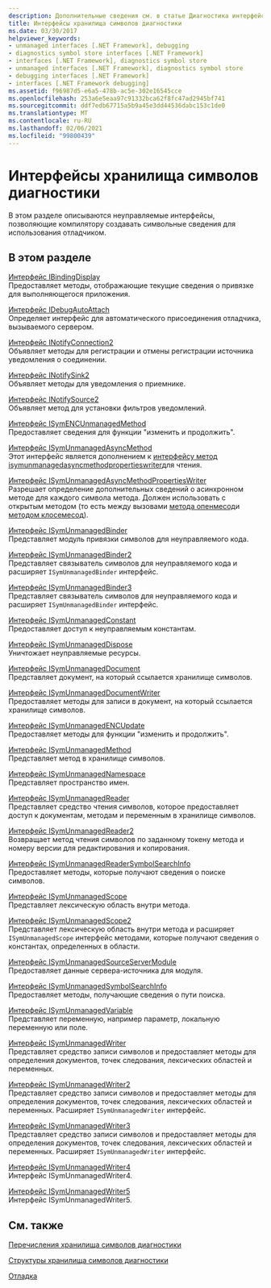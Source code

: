 ```yaml
---
description: Дополнительные сведения см. в статье Диагностика интерфейсов хранилища символов
title: Интерфейсы хранилища символов диагностики
ms.date: 03/30/2017
helpviewer_keywords:
- unmanaged interfaces [.NET Framework], debugging
- diagnostics symbol store interfaces [.NET Framework]
- interfaces [.NET Framework], diagnostics symbol store
- unmanaged interfaces [.NET Framework], diagnostics symbol store
- debugging interfaces [.NET Framework]
- interfaces [.NET Framework debugging]
ms.assetid: f96987d5-e6a5-478b-ac5e-302e16545cce
ms.openlocfilehash: 253a6e5eaa97c91332bca62f8fc47ad2945bf741
ms.sourcegitcommit: ddf7edb67715a5b9a45e3dd44536dabc153c1de0
ms.translationtype: MT
ms.contentlocale: ru-RU
ms.lasthandoff: 02/06/2021
ms.locfileid: "99800439"
---
```

# <a name="diagnostics-symbol-store-interfaces"></a>Интерфейсы хранилища символов диагностики

В этом разделе описываются неуправляемые интерфейсы, позволяющие компилятору создавать символьные сведения для использования отладчиком.  
  
## <a name="in-this-section"></a>В этом разделе  

 [Интерфейс IBindingDisplay](ibindingdisplay-interface.md)  
 Предоставляет методы, отображающие текущие сведения о привязке для выполняющегося приложения.  
  
 [Интерфейс IDebugAutoAttach](idebugautoattach-interface.md)  
 Определяет интерфейс для автоматического присоединения отладчика, вызываемого сервером.  
  
 [Интерфейс INotifyConnection2](inotifyconnection2-interface.md)  
 Объявляет методы для регистрации и отмены регистрации источника уведомления о соединении.  
  
 [Интерфейс INotifySink2](inotifysink2-interface.md)  
 Объявляет методы для уведомления о приемнике.  
  
 [Интерфейс INotifySource2](inotifysource2-interface.md)  
 Объявляет метод для установки фильтров уведомлений.  
  
 [Интерфейс ISymENCUnmanagedMethod](isymencunmanagedmethod-interface.md)  
 Предоставляет сведения для функции "изменить и продолжить".  
  
 [Интерфейс ISymUnmanagedAsyncMethod](isymunmanagedasyncmethod-interface.md)  
 Этот интерфейс является дополнением к [интерфейсу метод isymunmanagedasyncmethodpropertieswriter](isymunmanagedasyncmethodpropertieswriter-interface.md)для чтения.  
  
 [Интерфейс ISymUnmanagedAsyncMethodPropertiesWriter](isymunmanagedasyncmethodpropertieswriter-interface.md)  
 Разрешает определение дополнительных сведений о асинхронном методе для каждого символа метода. Должен использовать с открытым методом (то есть между вызовами [метода опенмесод](isymunmanagedwriter-openmethod-method.md)и [методом клосемесод](isymunmanagedwriter-closemethod-method.md)).  
  
 [Интерфейс ISymUnmanagedBinder](isymunmanagedbinder-interface.md)  
 Представляет модуль привязки символов для неуправляемого кода.  
  
 [Интерфейс ISymUnmanagedBinder2](isymunmanagedbinder2-interface.md)  
 Представляет связыватель символов для неуправляемого кода и расширяет `ISymUnmanagedBinder` интерфейс.  
  
 [Интерфейс ISymUnmanagedBinder3](isymunmanagedbinder3-interface.md)  
 Представляет связыватель символов для неуправляемого кода и расширяет `ISymUnmanagedBinder` интерфейс.  
  
 [Интерфейс ISymUnmanagedConstant](isymunmanagedconstant-interface.md)  
 Предоставляет доступ к неуправляемым константам.  
  
 [Интерфейс ISymUnmanagedDispose](isymunmanageddispose-interface.md)  
 Уничтожает неуправляемые ресурсы.  
  
 [Интерфейс ISymUnmanagedDocument](isymunmanageddocument-interface.md)  
 Представляет документ, на который ссылается хранилище символов.  
  
 [Интерфейс ISymUnmanagedDocumentWriter](isymunmanageddocumentwriter-interface.md)  
 Предоставляет методы для записи в документ, на который ссылается хранилище символов.  
  
 [Интерфейс ISymUnmanagedENCUpdate](isymunmanagedencupdate-interface.md)  
 Предоставляет методы для функции "изменить и продолжить".  
  
 [Интерфейс ISymUnmanagedMethod](isymunmanagedmethod-interface.md)  
 Представляет метод в хранилище символов.  
  
 [Интерфейс ISymUnmanagedNamespace](isymunmanagednamespace-interface.md)  
 Представляет пространство имен.  
  
 [Интерфейс ISymUnmanagedReader](isymunmanagedreader-interface.md)  
 Представляет средство чтения символов, которое предоставляет доступ к документам, методам и переменным в хранилище символов.  
  
 [Интерфейс ISymUnmanagedReader2](isymunmanagedreader2-interface.md)  
 Возвращает метод чтения символов по заданному токену метода и номеру версии для редактирования и копирования.  
  
 [Интерфейс ISymUnmanagedReaderSymbolSearchInfo](isymunmanagedreadersymbolsearchinfo-interface.md)  
 Предоставляет методы, которые получают сведения о поиске символов.  
  
 [Интерфейс ISymUnmanagedScope](isymunmanagedscope-interface.md)  
 Представляет лексическую область внутри метода.  
  
 [Интерфейс ISymUnmanagedScope2](isymunmanagedscope2-interface.md)  
 Представляет лексическую область внутри метода и расширяет `ISymUnmanagedScope` интерфейс методами, которые получают сведения о константах, определенных в области.  
  
 [Интерфейс ISymUnmanagedSourceServerModule](isymunmanagedsourceservermodule-interface.md)  
 Предоставляет данные сервера-источника для модуля.  
  
 [Интерфейс ISymUnmanagedSymbolSearchInfo](isymunmanagedsymbolsearchinfo-interface.md)  
 Предоставляет методы, получающие сведения о пути поиска.  
  
 [Интерфейс ISymUnmanagedVariable](isymunmanagedvariable-interface.md)  
 Представляет переменную, например параметр, локальную переменную или поле.  
  
 [Интерфейс ISymUnmanagedWriter](isymunmanagedwriter-interface.md)  
 Представляет средство записи символов и предоставляет методы для определения документов, точек следования, лексических областей и переменных.  
  
 [Интерфейс ISymUnmanagedWriter2](isymunmanagedwriter2-interface.md)  
 Представляет средство записи символов и предоставляет методы для определения документов, точек следования, лексических областей и переменных. Расширяет `ISymUnmanagedWriter` интерфейс.  
  
 [Интерфейс ISymUnmanagedWriter3](isymunmanagedwriter3-interface.md)  
 Представляет средство записи символов и предоставляет методы для определения документов, точек следования, лексических областей и переменных. Расширяет `ISymUnmanagedWriter` интерфейс.  
  
 [Интерфейс ISymUnmanagedWriter4](isymunmanagedwriter4-interface.md)  
 Интерфейс ISymUnmanagedWriter4.  
  
 [Интерфейс ISymUnmanagedWriter5](isymunmanagedwriter5-interface.md)  
 Интерфейс ISymUnmanagedWriter5.  
  
## <a name="related-sections"></a>См. также  

 [Перечисления хранилища символов диагностики](diagnostics-symbol-store-enumerations.md)  
  
 [Структуры хранилища символов диагностики](diagnostics-symbol-store-structures.md)  
  
 [Отладка](../debugging/index.md)

